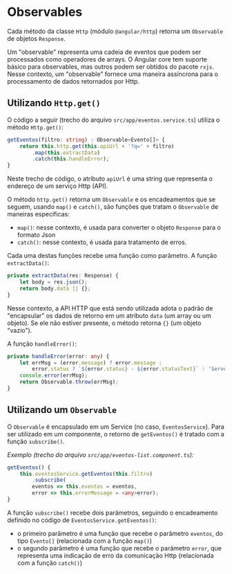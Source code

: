 # Observables

Cada método da classe `Http` (módulo `@angular/http`) retorna um `Observable` de objetos `Response`.

Um "observable" representa uma cadeia de eventos que podem ser processados como operadores de arrays. O Angular core tem suporte básico para observables, mas outros podem ser obtidos do pacote `rxjs`. Nesse contexto, um "observable" fornece uma maneira assíncrona para o processamento de dados retornados por Http.

## Utilizando `Http.get()`

O código a seguir (trecho do arquivo `src/app/eventos.service.ts`) utiliza o método `Http.get()`:

```typescript
getEventos(filtro: string) : Observable<Evento[]> {
	return this.http.get(this.apiUrl + '?q=' + filtro)
		.map(this.extractData)
		.catch(this.handleError);
}
```

Neste trecho de código, o atributo `apiUrl` é uma string que representa o endereço de um serviço Http (API).

O método `http.get()` retorna um `Observable` e os encadeamentos que se seguem, usando `map()` e `catch()`, são funções que tratam o `Observable` de maneiras específicas:
* `map()`: nesse contexto, é usada para converter o objeto `Response` para o formato Json
* `catch()`: nesse contexto, é usada para tratamento de erros.

Cada uma destas funções recebe uma função como parâmetro. A função `extractData()`:

```typescript
private extractData(res: Response) {
	let body = res.json();
	return body.data || {};
}
```

Nesse contexto, a API HTTP que está sendo utilizada adota o padrão de "encapsular" os dados de retorno em um atributo `data` (um array ou um objeto). Se ele não estiver presente, o método retorna `{}` (um objeto "vazio").

A função `handleError()`: 

```typescript
private handleError(error: any) {
	let errMsg = (error.message) ? error.message :
		error.status ? `${error.status} - ${error.statusText}` : 'Server error';
	console.error(errMsg); 
	return Observable.throw(errMsg);
}
```

## Utilizando um `Observable`

O `Observable` é encapsulado em um Service (no caso, `EventosService`). Para ser utilizado em um componente, o retorno de `getEventos()` é tratado com a função `subscribe()`.

*Exemplo (trecho do arquivo `src/app/eventos-list.component.ts`):*

```typescript
getEventos() {
	this.eventosService.getEventos(this.filtro)
		.subscribe(
		eventos => this.eventos = eventos,
		error => this.errorMessage = <any>error);
}
```

A função `subscribe()` recebe dois parâmetros, seguindo o encadeamento definido no código de `EventosService.getEventos()`:
* o primeiro parâmetro é uma função que recebe o parâmetro `eventos`, do tipo `Evento[]` (relacionada com a função `map()`)
* o segundo parâmetro é uma função que recebe o parâmetro `error`, que representa uma indicação de erro da comunicação Http (relacionada com a função `catch()`)

